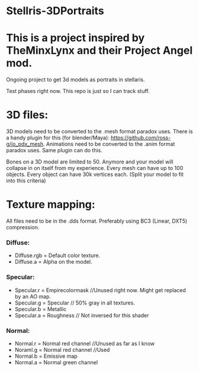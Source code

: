 # Stellris-3DPortraits

# This is a project inspired by TheMinxLynx and their Project Angel mod.

Ongoing project to get 3d models as portraits in stellaris.

Test phases right now. This repo is just so I can track stuff.

# 3D files:
3D models need to be converted to the .mesh format paradox uses. There is a handy plugin for this (for blender/Maya): https://github.com/ross-g/io_pdx_mesh. Animations need to be converted to the .anim format paradox uses. Same plugin can do this.

Bones on a 3D model are limited to 50. Anymore and your model will collapse in on itself from my experience.
Every mesh can have up to 100 objects.
Every object can have 30k vertices each. (Split your model to fit into this criteria)

# Texture mapping:
All files need to be in the .dds format. Preferably using BC3 (Linear, DXT5) compression.

### Diffuse:
- Diffuse.rgb = Default color texture.
- Diffuse.a = Alpha on the model.

### Specular:
- Specular.r = Empirecolormask //Unused right now. Might get replaced by an AO map.
- Specular.g = Specular // 50% gray in all textures.
- Specular.b = Metallic
- Specular.a = Roughness // Not inversed for this shader

### Normal:
- Normal.r = Normal red channel //Unused as far as I know
- Noraml.g = Normal red channel //Used
- Normal.b = Emissive map
- Normal.a = Normal green channel


